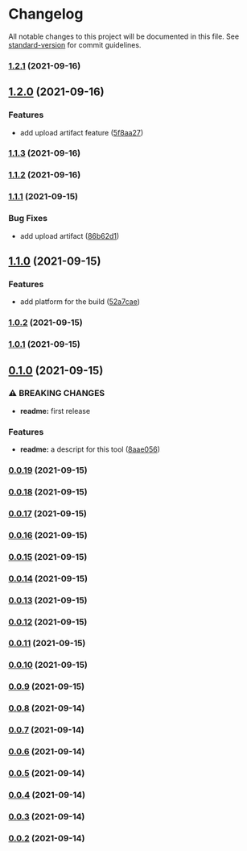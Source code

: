 # Changelog

All notable changes to this project will be documented in this file. See [standard-version](https://github.com/conventional-changelog/standard-version) for commit guidelines.

### [1.2.1](https://github.com/miggene/cocos-build/compare/v1.2.0...v1.2.1) (2021-09-16)

## [1.2.0](https://github.com/miggene/cocos-build/compare/v1.1.3...v1.2.0) (2021-09-16)


### Features

* add upload artifact feature ([5f8aa27](https://github.com/miggene/cocos-build/commit/5f8aa279ffb115a53bbc9edb32991f6797b97a03))

### [1.1.3](https://github.com/miggene/cocos-build/compare/v1.1.2...v1.1.3) (2021-09-16)

### [1.1.2](https://github.com/miggene/cocos-build/compare/v1.1.1...v1.1.2) (2021-09-16)

### [1.1.1](https://github.com/miggene/cocos-build/compare/v1.1.0...v1.1.1) (2021-09-15)


### Bug Fixes

* add upload artifact ([86b62d1](https://github.com/miggene/cocos-build/commit/86b62d1ad4cbbd284c80b844d324a2c460423ad2))

## [1.1.0](https://github.com/miggene/cocos-build/compare/v1.0.2...v1.1.0) (2021-09-15)


### Features

* add platform for the build ([52a7cae](https://github.com/miggene/cocos-build/commit/52a7caefea78f971723dbee0f27690c9aa340f9d))

### [1.0.2](https://github.com/miggene/cocos-build/compare/v1.0.1...v1.0.2) (2021-09-15)

### [1.0.1](https://github.com/miggene/cocos-build/compare/v0.1.0...v1.0.1) (2021-09-15)

## [0.1.0](https://github.com/miggene/cocos-build/compare/v0.0.19...v0.1.0) (2021-09-15)


### ⚠ BREAKING CHANGES

* **readme:** first release

### Features

* **readme:** a descript for this tool ([8aae056](https://github.com/miggene/cocos-build/commit/8aae0560936e62f13b640cc202ced19f4d1a9d36))

### [0.0.19](https://github.com/miggene/cocos-build/compare/v0.0.18...v0.0.19) (2021-09-15)

### [0.0.18](https://github.com/miggene/cocos-build/compare/v0.0.17...v0.0.18) (2021-09-15)

### [0.0.17](https://github.com/miggene/cocos-build/compare/v0.0.16...v0.0.17) (2021-09-15)

### [0.0.16](https://github.com/miggene/cocos-build/compare/v0.0.15...v0.0.16) (2021-09-15)

### [0.0.15](https://github.com/miggene/cocos-build/compare/v0.0.14...v0.0.15) (2021-09-15)

### [0.0.14](https://github.com/miggene/cocos-build/compare/v0.0.13...v0.0.14) (2021-09-15)

### [0.0.13](https://github.com/miggene/cocos-build/compare/v0.0.12...v0.0.13) (2021-09-15)

### [0.0.12](https://github.com/miggene/cocos-build/compare/v0.0.11...v0.0.12) (2021-09-15)

### [0.0.11](https://github.com/miggene/cocos-build/compare/v0.0.10...v0.0.11) (2021-09-15)

### [0.0.10](https://github.com/miggene/cocos-build/compare/v0.0.9...v0.0.10) (2021-09-15)

### [0.0.9](https://github.com/miggene/cocos-build/compare/v0.0.8...v0.0.9) (2021-09-15)

### [0.0.8](https://github.com/miggene/cocos-build/compare/v0.0.7...v0.0.8) (2021-09-14)

### [0.0.7](https://github.com/miggene/cocos-build/compare/v0.0.3...v0.0.7) (2021-09-14)

### [0.0.6](https://github.com/miggene/cocos-build/compare/v0.0.3...v0.0.6) (2021-09-14)

### [0.0.5](https://github.com/miggene/cocos-build/compare/v0.0.4...v0.0.5) (2021-09-14)

### [0.0.4](https://github.com/miggene/cocos-build/compare/v0.0.3...v0.0.4) (2021-09-14)

### [0.0.3](https://github.com/miggene/cocos-build/compare/v0.0.2...v0.0.3) (2021-09-14)

### [0.0.2](https://github.com/miggene/cocos-build/compare/v0.0.1...v0.0.2) (2021-09-14)
